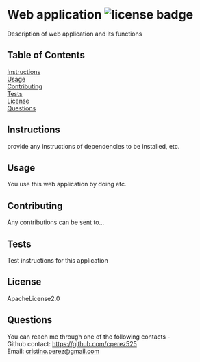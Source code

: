 
  # Web application ![license badge](https://img.shields.io/static/v1?label=license&message=ApacheLicense2.0&color=red)
  Description of web application and its functions

  ## Table of Contents
  [Instructions](#instructions)  
  [Usage](#usage)  
  [Contributing](#contributing)  
  [Tests](#tests)  
  [License](#license)  
  [Questions](#questions)

  ## Instructions
  provide any instructions of dependencies to be installed, etc.

  ## Usage
  You use this web application by doing etc.

  ## Contributing
  Any contributions can be sent to...

  ## Tests
  Test instructions for this application

  ## License
  ApacheLicense2.0

  ## Questions
  You can reach me through one of the following contacts -  
  Github contact: https://github.com/cperez525  
  Email: cristino.perez@gmail.com
